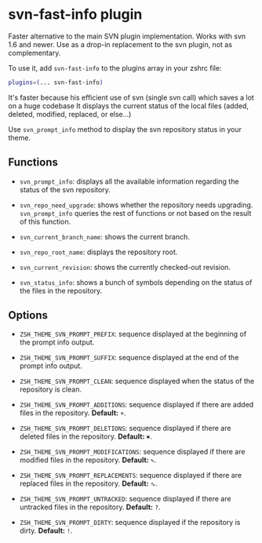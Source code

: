 # svn-fast-info plugin

Faster alternative to the main SVN plugin implementation. Works with svn 1.6 and newer.
Use as a drop-in replacement to the svn plugin, not as complementary.

To use it, add `svn-fast-info` to the plugins array in your zshrc file:
```zsh
plugins=(... svn-fast-info)
```

It's faster because his efficient use of svn (single svn call) which saves a lot on a huge codebase
It displays the current status of the local files (added, deleted, modified, replaced, or else...)

Use `svn_prompt_info` method to display the svn repository status in your theme. 

## Functions

- `svn_prompt_info`: displays all the available information regarding the status of the svn repository.

- `svn_repo_need_upgrade`: shows whether the repository needs upgrading. `svn_prompt_info` queries the
  rest of functions or not based on the result of this function.

- `svn_current_branch_name`: shows the current branch.

- `svn_repo_root_name`: displays the repository root.

- `svn_current_revision`: shows the currently checked-out revision.

- `svn_status_info`: shows a bunch of symbols depending on the status of the files in the repository.

## Options

- `ZSH_THEME_SVN_PROMPT_PREFIX`: sequence displayed at the beginning of the prompt info output.

- `ZSH_THEME_SVN_PROMPT_SUFFIX`: sequence displayed at the end of the prompt info output.

- `ZSH_THEME_SVN_PROMPT_CLEAN`: sequence displayed when the status of the repository is clean.

- `ZSH_THEME_SVN_PROMPT_ADDITIONS`: sequence displayed if there are added files in the repository.
  **Default:** `+`.

- `ZSH_THEME_SVN_PROMPT_DELETIONS`: sequence displayed if there are deleted files in the repository.
  **Default:** `✖`.

- `ZSH_THEME_SVN_PROMPT_MODIFICATIONS`: sequence displayed if there are modified files in the repository.
  **Default:** `✎`.

- `ZSH_THEME_SVN_PROMPT_REPLACEMENTS`: sequence displayed if there are replaced files in the repository.
  **Default:** `∿`.

- `ZSH_THEME_SVN_PROMPT_UNTRACKED`: sequence displayed if there are untracked files in the repository.
  **Default:** `?`.

- `ZSH_THEME_SVN_PROMPT_DIRTY`: sequence displayed if the repository is dirty.
  **Default:** `!`.
